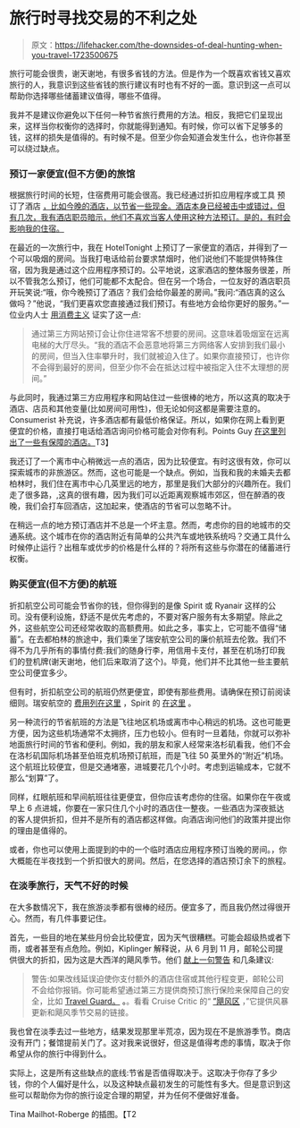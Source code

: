 # 旅行时寻找交易的不利之处

> 原文：<https://lifehacker.com/the-downsides-of-deal-hunting-when-you-travel-1723500675>

旅行可能会很贵，谢天谢地，有很多省钱的方法。但是作为一个既喜欢省钱又喜欢旅行的人，我意识到这些省钱的旅行建议有时也有不好的一面。意识到这一点可以帮助你选择哪些储蓄建议值得，哪些不值得。



我并不是建议你避免以下任何一种节省旅行费用的方法。相反，我把它们呈现出来，这样当你权衡你的选择时，你就能得到通知。有时候，你可以省下足够多的钱，这样的损失是值得的。有时候不是。但至少你会知道会发生什么，也许你甚至可以绕过缺点。

### 预订一家便宜(但不方便)的旅馆

根据旅行时间的长短，住宿费用可能会很高。我已经通过折扣应用程序或工具 预订了酒店 [，比如今晚的酒店，以节省一些现金。酒店本身已经被击中或错过，但有几次，我有酒店职员暗示，他们不喜欢当客人使用这种方法预订。是的，有时会影响我的住宿。](https://lifehacker.com/the-best-apps-and-tools-for-rocking-your-next-road-trip-5992643)

在最近的一次旅行中，我在 HotelTonight 上预订了一家便宜的酒店，并得到了一个可以吸烟的房间。当我打电话给前台要求禁烟时，他们说他们不能提供特殊住宿，因为我是通过这个应用程序预订的。公平地说，这家酒店的整体服务很差，所以不管我怎么预订，他们可能都不太配合。但在另一个场合，一位友好的酒店职员开玩笑说:“哦，你今晚预订了酒店？我们会给你最差的房间。”我问:“酒店真的这么做吗？”他说，“我们更喜欢您直接通过我们预订。有些地方会给你更好的服务。”一位业内人士 [用消费主义](http://consumerist.com/2009/01/31/four-reasons-not-to-book-your-hotel-room-through-a-third-party-site/) 证实了这一点:

> 通过第三方网站预订会让你住进常客不想要的房间。这意味着吸烟室在远离电梯的大厅尽头。“我的酒店不会恶意地将第三方网络客人安排到我们最小的房间，但当入住率攀升时，我们就被迫入住了。如果你直接预订，也许你不会得到最好的房间，但至少你不会在抵达过程中被指定入住不太理想的房间。”

与此同时，我通过第三方应用程序和网站住过一些很棒的地方，所以这真的取决于酒店、店员和其他变量(比如房间可用性)，但无论如何这都是需要注意的。Consumerist 补充说，许多酒店都有最低价格保证。所以，如果你在网上看到更便宜的价格，直接打电话给酒店询问价格可能会对你有利。Points Guy [在这里列出了一些有保障的酒店。](http://thepointsguy.com/2013/07/maximize-monday-hotel-best-rate-guarantees/)T3】

我还订了一个离市中心稍微远一点的酒店，因为比较便宜。有时这很有效，你可以探索城市的非旅游区。然而，这也可能是一个缺点。例如，当我和我的未婚夫去都柏林时，我们住在离市中心几英里远的地方，那里是我们大部分的兴趣所在。我们走了很多路，,这真的很有趣，因为我们可以近距离观察城市郊区，但在醉酒的夜晚，我们会打车回酒店，这加起来，使酒店的节省可以忽略不计。

在稍远一点的地方预订酒店并不总是一个坏主意。然而，考虑你的目的地城市的交通系统。这个城市在你的酒店附近有简单的公共汽车或地铁系统吗？交通工具什么时候停止运行？出租车或优步的价格是什么样的？将所有这些与你潜在的储蓄进行权衡。

### 购买便宜(但不方便)的航班

折扣航空公司可能会节省你的钱，但你得到的是像 Spirit 或 Ryanair 这样的公司。没有便利设施，舒适不是优先考虑的，不要对客户服务有太多期望。除此之外，这些航空公司还经常收取的高额费用。如此之多，事实上，它可能不值得“储蓄”。在去都柏林的旅途中，我们乘坐了瑞安航空公司的廉价航班去伦敦。我们不得不为几乎所有的事情付费:我们的随身行李，用信用卡支付，甚至在机场打印我们的登机牌(谢天谢地，他们后来取消了这个)。毕竟，他们并不比其他一些主要航空公司便宜多少。

但有时，折扣航空公司的航班仍然更便宜，即使有那些费用。请确保在预订前阅读细则。瑞安航空的 [费用列在这里](https://www.ryanair.com/us/fees/) ，Spirit 的 [在这里](https://www.spirit.com/OptionalServices) 。

另一种流行的节省航班的方法是飞往地区机场或离市中心稍远的机场。这也可能更方便，因为这些机场通常不太拥挤，压力也较小。但有时一旦着陆，你就可以弥补地面旅行时间的节省和便利。例如，我的朋友和家人经常来洛杉矶看我，他们不会在洛杉矶国际机场甚至伯班克机场预订航班，而是飞往 50 英里外的“附近”机场。这个航班比较便宜，但是交通堵塞，进城要花几个小时。考虑到运输成本，它就不那么“划算”了。

同样，红眼航班和早间航班往往更便宜，但你应该考虑你的住宿。如果你在午夜或早上 6 点进城，你要在一家只住几个小时的酒店住一整夜。一些酒店为深夜抵达的客人提供折扣，但并不是所有的酒店都这样做。向酒店询问他们的政策并提出你的理由是值得的。

或者，你也可以使用上面提到的中的一个临时酒店应用程序预订当晚的房间。，你大概能在半夜找到一个折扣很大的房间。然后，在您选择的酒店预订余下的旅程。

### 在淡季旅行，天气不好的时候

在大多数情况下，我在旅游淡季都有很棒的经历。便宜多了，而且我仍然过得很开心。然而，有几件事要记住。

首先，一些目的地在某些月份会比较便宜，因为天气很糟糕。可能会超级热或者下雨，或者甚至有点危险。例如，Kiplinger 解释说，从 6 月到 11 月，邮轮公司提供很大的折扣，因为这是大西洋的飓风季节。他们 [献上一句警告](http://www.kiplinger.com/article/spending/T059-C000-S001-21-secrets-to-save-on-travel.html?page=3) 和几条建议:

> 警告:如果改线延误迫使你支付额外的酒店住宿或其他行程变更，邮轮公司不会给你报销。你可能希望通过第三方提供商预订旅行保险来保障自己的安全，比如 [Travel Guard。](http://www.travelguard.com/) **。**。看看 Cruise Critic 的“ [”飓风区](http://www.cruisecritic.com/news/hurricane.cfm) ，”它提供风暴更新和飓风季节交易的链接。

我也曾在淡季去过一些地方，结果发现那里半荒凉，因为现在不是旅游季节。商店没有开门；餐馆提前关门了。这对我来说很好，但这是值得考虑的事情，取决于你希望从你的旅行中得到什么。

实际上，这是所有这些缺点的底线:节省是否值得取决于。这取决于你存了多少钱，你的个人偏好是什么，以及这种缺点最初发生的可能性有多大。但是意识到这些可以帮助你为你的旅行设定合理的期望，并为任何不便做好准备。

Tina Mailhot-Roberge 的插图。【T2